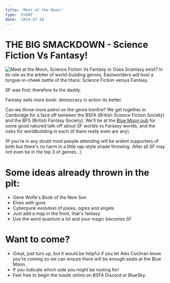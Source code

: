 ```yaml
---
title: 'Meet at the Moon!'
type: 'EVENT'
date: '2024-07-18'
---
```

# THE BIG SMACKDOWN - Science Fiction Vs Fantasy!

![Meet at the Moon, Science Fiction Vs Fantasy or Does Scantasy exist?](/images/meetatthemoon2.jpg)
In its role as the arbiter of world-building genres, Eastworlders will host a tongue-in-cheek battle of the titans: Science
Fiction versus Fantasy. 

SF was first: therefore its the daddy. 

Fantasy sells more book: democracy in action its better. 

Can we throw more petrol on the genre bonfire? We get together in Cambridge for a face off between the BSFA (British Science Fiction Society) and the BFS (British Fantasy Society). We'll be at the [Blue Moon pub](https://cambridge.pub/blue-moon/) for some good natured talk-off about SF worlds vs Fantasy worlds, and the rules for worldbuilding in each (if there really even are any). 

(If you're in any doubt most people attending will be ardent supporters of both but there's no harm in a little rap-style shade throwing. After all SF may not even be in the top 3 of genres...)

# Some ideas already thrown in the pit:
- Gene Wolfe's Book of the New Sun
- Elves with guns
- Cyberpunk evolution of pixies, ogres and angels
- Just add a map in the front, that's fantasy
- Use the word quantum a lot and your magic becomes SF

# Want to come?
- Great, just turn up, but it would be helpful if you let <Link target="_insta" href="https://linktr.ee/alexcochranwriter">Alex Cochran</Link> know you're coming so we can ensure there will be enough seats at the Blue Moon.
- If you indicate which side you might be rooting for!
- Feel free to begin the tussle online on BSFA Discord or BlueSky.